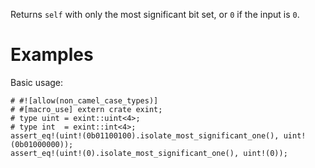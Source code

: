 Returns `self` with only the most significant bit set, or `0` if the input is `0`.

# Examples

Basic usage:

```
# #![allow(non_camel_case_types)]
# #[macro_use] extern crate exint;
# type uint = exint::uint<4>;
# type int  = exint::int<4>;
assert_eq!(uint!(0b01100100).isolate_most_significant_one(), uint!(0b01000000));
assert_eq!(uint!(0).isolate_most_significant_one(), uint!(0));
```
